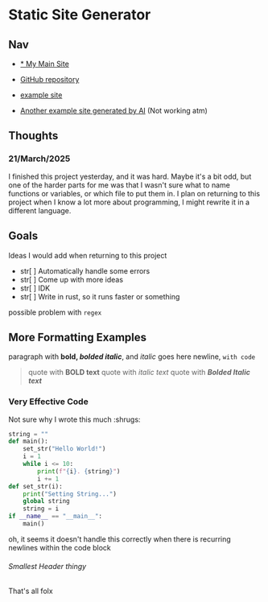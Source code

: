 # Static Site Generator

## Nav

- [* My Main Site](https://sleepywolve.github.io/)

- [GitHub repository](https://github.com/SleepyWolve/static-site-generator)

- [example site](/example)

- [Another example site generated by AI](/example/AI) (Not working atm)

## Thoughts

### 21/March/2025

I finished this project yesterday, and it was hard. Maybe it's a bit odd, but one of the harder parts for me was that I wasn't sure what to name functions or variables, or which file to put them in. I plan on returning to this project when I know a lot more about programming, I might rewrite it in a different language.

## Goals

Ideas I would add when returning to this project
- str[ ] Automatically handle some errors
- str[ ] Come up with more ideas
- str[ ] IDK
- str[ ] Write in rust, so it runs faster or something

possible problem with `regex`

## More Formatting Examples

paragraph with **bold, *bolded* _italic_**, and _italic_ goes here
newline, `with code` 

> quote with **BOLD text**
> quote with _italic text_
> quote with **_Bolded Italic text_**

### Very Effective Code

Not sure why I wrote this much :shrugs:

```py
string = ""
def main():
    set_str("Hello World!")
    i = 1
    while i <= 10:
        print(f"{i}. {string}")
        i += 1        
def set_str(i):
    print("Setting String...")
    global string
    string = i
if __name__ == "__main__":
    main()
```

oh, it seems it doesn't handle this correctly when there is recurring newlines within the code block

###### Smallest Header thingy

That's all folx

